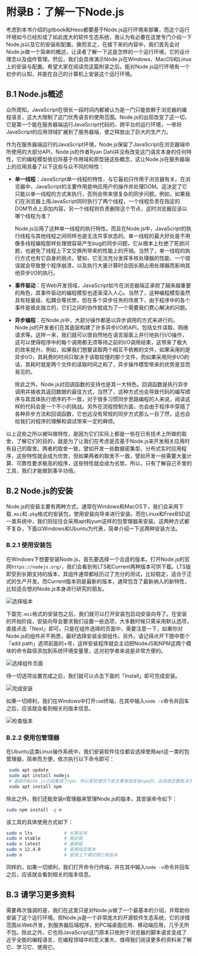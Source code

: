 # 附录B：了解一下Node.js

考虑到本书介绍的gitbook和Hexo都要基于Node.js运行环境来部署，而这个运行环境如今已经形成了如此庞大的软件生态系统，我认为有必要在这里专门介绍一下Node.js以及它的安装和配置。换而言之，在接下来的内容中，我们首先会对Node.js做一个简单的概述，让读者了解一下这是怎样的一个运行环境，它的设计理念以及组件管理。然后，我们会具体演示Node.js在Windows、MacOS和Linux上的安装与配置。希望大家在阅读完这篇附录之后。能对Node.js运行环境有一个初步的认知，并能在自己的计算机上安装这个运行环境。

## B.1 Node.js概述

众所周知，JavaScript在很长一段时间内都被认为是一门只能依赖于浏览器的编程语言，这大大限制了这门优秀语言的使用范围。Node.js的出现改变了这一切，它是第一个能在服务器端运行JavaScript代码的、跨平台的运行环境，一举将JavaScript的应用领域扩展到了服务器端，使之释放出了巨大的生产力。

作为在服务器端运行的JavaScript环境，Node.js保留了JavaScript在浏览器端中所使用的大部分API，Node.js的作者Ryan Dahl并没有改变这门语言本身的任何特性，它的编程模型依旧将基于作用域和原型链这些概念，这让Node.js在服务器端上的应用具备了以下这些与众不同的特性：

- **单一线程**：JavaScript单一线程的特性，与它最初只作用于浏览器有关。在浏览器中，JavaScript的主要作用是响应用户的操作并处理DOM。这决定了它只能以单一线程的方式来执行，否则会带来很复杂的同步问题。例如，如果我们在浏览器上用JavaScript同时执行了两个线程，一个线程负责在指定的DOM节点上添加内容，另一个线程则负责删除这个节点，这时浏览器应该以哪个线程为准？
  
  Node.js沿用了这种单一线程的执行特性。而且在Node.js中，JavaScript的执行线程与其他线程之间同样也是无法共享状态的。单一线程的最大好处是不用像多线程编程那样处理很容易产生bug的同步问题，它从根本上杜绝了死锁问题，也避免了线程上下文交换所带来的性能上的开销。当然了，单一线程的执行方式也有它自身的弱点，譬如，它无法充分发挥多核处理器的性能、一个错误就会导致整个程序崩溃，以及执行大量计算时会因长期占用处理器而影响其他异步I/O的执行。

- **事件驱动**：在Web开发领域，JavaScript如今在浏览器端正承担了越来越重要的角色，其事件驱动的编程模型也逐渐深入人心。当然了，这种编程模型虽然具有轻量级、松耦合等优势，但在多个异步任务的场景下，由于程序中的各个事件是彼此独立的，它们之间的协作就成为了一个需要我们费心解决的问题。

- **异步编程**：在Node.js中，大部分操作都是以异步调用的方式来进行的。Node.js的开发者们在其底层构建了许多异步I/O的API，包括文件读取、网络请求等。这样一来，我们就可以很自然地在语言层面上并行地执行I/O操作，这可以使得程序中的每个调用都无须等待之前的I/O调用结束，这带来了极大的效率提升。例如，如果我们想要读取两个相互不依赖的文件，如果采用的是异步I/O，其耗费的时间只取决于读取较慢的那个文件，而如果采用同步I/O的话，其耗时就是两个文件的读取时间之和了，异步操作模型带来的优势是显而易见的。

  除此之外，Node.js对回调函数的支持也是其一大特色。回调函数是执行异步调用并接收其返回数据的最佳方式，当然了，这种方式也会导致代码的编写顺序与其具体执行顺序的不一致，对于很多习惯同步思路编程的人来说，阅读这样的代码会是一个不小的挑战。另外在流程控制方面，也会由于程序中穿插了各种异步方法和回调函数，它也远没有常规的同步方式那么一目了然，这也会给我们对程序的理解和调试带来一定的麻烦。

以上这些之所以被叫做特性，是因为它们实际上都是一些在已有技术上所做的取舍，了解它们的目的，就是为了让我们在考虑是否基于Node.js来开发相关应用时有自己的取舍。两者的取舍一致，譬如开发一些数据密集型、分布式实时应用程序，这些特性就会成为优势，但如果两者的取舍不一致，譬如开发一些需要大量计算、可靠性要求极高的程序，这些特性就会成为劣势。所以，只有了解自己手里的工具，我们才能做到事半功倍。

## B.2 Node.js的安装

Node.js的安装主要有两种方式，通常在Windows和MacOS下，我们会采用下载`.msi`和`.pkg`格式的安装包，使用安装向导来进行安装。而在Linux和FreeBSD这一类系统中，我们则往往会采用apt和yum这样的包管理器来安装。这两种方式都不复杂，下面以Windows和Ubuntu为代表，简单介绍一下这两种安装方法。

### B.2.1 使用安装包

在Windows下想要安装Node.js，首先要选择一个合适的版本。打开Node.js的官网`https://nodejs.org/`，我们会看到有LTS和Current两种版本可供下载。LTS版即受到长期支持的版本，其组件通常都经历过了充分的测试，比较稳定，适合于正式的生产开发。而Current版本则是最新的版本，通常包含了最新纳入的新特性，比较适合想对Node.js本身进行研究的朋友。

![选择版本](img/AB-1.png)

下载完`.msi`格式的安装包之后，我们就可以打开安装包启动安装向导了。在安装的开始阶段，安装向导会要求我们设置一些选项，大多数时候只需采用默认选项，直接点击「Next」即可。只是在组件选择的页面中，需要注意一下，如果你对Node.js的组件并不熟悉，最好选择安装全部组件。另外，请记得点开下图中那个「add path」选项前面的+号，这样安装程序就会主动把NodeJS和NPM这两个模块的命令路径添加到系统环境变量里，这对初学者来说是非常方便的。

![选择组件页面](img/AB-2.png)

待一切选项设置完成之后，我们就可以点击下面的「Install」即可完成安装。

![完成安装](img/AB-3.png)

如果一切顺利，我们在Windows中打开`cmd`终端，在其中输入`node -v`命令并回车之后，应该就会看到相关的版本信息。

![检查版本](img/AB-4.png)

### B.2.2 使用包管理器

在Ubuntu这类Linux操作系统中，我们安装软件往往都会选择使用apt这一类的包管理器，简单而方便，依次执行以下命令即可：

```bash
 sudo apt update
 sudo apt install nodejs
 # 最新的Node.js已经集成了npm，所以某些情况下是无需单独安装npm的，这具体还要取决于你使用的软件源。
 sudo apt install npm
```

除此之外，我们还能安装n管理器来管理Node.js的版本，其安装命令如下：

```bash
sudo npm install -g n
```

该工具的具体使用方式如下：

```bash
sudo n lts            # 长期支持
sudo n stable         # 稳定版
sudo n latest         # 最新版
sudo n 12.4.0         # 直接指定版本
sudo n                # 使用上下键切换已有版本
```

同样的，如果一切顺利，我们打开命令行终端，并在其中输入`node -v`命令并回车之后，应该就会看到相关的版本信息。

## B.3 请学习更多资料

需要再次强调的是，我们在这里只是对Node.js做了一个最基本的介绍，并帮助你安装了这个运行环境。但Node.js是一个非常庞大的开源软件生态系统，它的涉猎范围从Web开发，到服务器后端程序，到PC端桌面应用、移动端应用，几乎无所不包。除此之外，它也将JavaScript这门原本只依附于浏览器的脚本语言变成了近乎全能的编程语言，在编程领域中的意义重大，值得我们阅读更多的资料来了解它、学习它、使用它。

<!--以下是注释区-->


